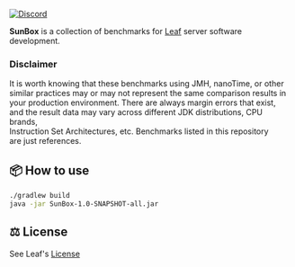 [![Discord](https://img.shields.io/discord/1145991395388162119?label=discord&style=for-the-badge&colorA=19201a&colorB=298046)](https://discord.gg/gfgAwdSEuM)

**SunBox** is a collection of benchmarks for [Leaf](https://www.leafmc.one) server software development.

### Disclaimer
It is worth knowing that these benchmarks using JMH, nanoTime, or other \
similar practices may or may not represent the same comparison results in \
your production environment. There are always margin errors that exist, \
and the result data may vary across different JDK distributions, CPU brands, \
Instruction Set Architectures, etc. Benchmarks listed in this repository \
are just references.

## 📦 How to use
```bash
./gradlew build
java -jar SunBox-1.0-SNAPSHOT-all.jar
```

## ⚖️ License
See Leaf's [License](https://github.com/Winds-Studio/Leaf?tab=readme-ov-file#%EF%B8%8F-license)
